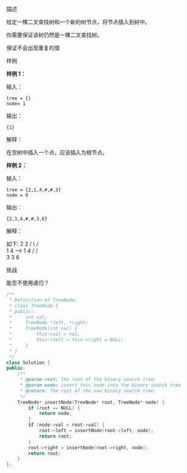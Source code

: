 描述

给定一棵二叉查找树和一个新的树节点，将节点插入到树中。

你需要保证该树仍然是一棵二叉查找树。

保证不会出现重复的值

样例

**样例 1：**

输入：

```
tree = {}
node= 1
```

输出：

```
{1}
```

解释：

在空树中插入一个点，应该插入为根节点。

**样例 2：**

输入：

```
tree = {2,1,4,#,#,3}
node = 6
```

输出：

```
{2,1,4,#,#,3,6}
```

解释：

如下:
2               2
/  \             /  \
1   4     -->    1    4
/                / \
3                3   6

挑战

能否不使用递归？

```cpp
/**
 * Definition of TreeNode:
 * class TreeNode {
 * public:
 *     int val;
 *     TreeNode *left, *right;
 *     TreeNode(int val) {
 *         this->val = val;
 *         this->left = this->right = NULL;
 *     }
 * }
 */
class Solution {
public:
    /**
     * @param root: The root of the binary search tree.
     * @param node: insert this node into the binary search tree
     * @return: The root of the new binary search tree.
     */
    TreeNode* insertNode(TreeNode* root, TreeNode* node) {
        if (root == NULL) {
            return node;
        }
        if (node->val < root->val) {
            root->left = insertNode(root->left, node);
            return root;
        }
        root->right = insertNode(root->right, node);
        return root;
    }
};
```



